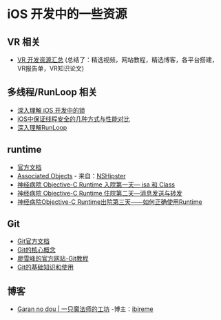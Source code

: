 # iOS 开发中的一些资源

## VR 相关

- [VR 开发资源汇总](https://github.com/GeekLiB/Lee-VR-Source)   (总结了：精选视频，网站教程，精选博客，各平台搭建，VR报告单，VR知识论文)


## 多线程/RunLoop 相关

- [深入理解 iOS 开发中的锁](https://bestswifter.com/ios-lock/?utm_source=tuicool&utm_medium=referral)
- [iOS中保证线程安全的几种方式与性能对比](http://www.jianshu.com/p/ddbe44064ca4)
- [深入理解RunLoop](http://blog.ibireme.com/2015/05/18/runloop/)

## runtime

- [官方文档](https://developer.apple.com/reference/objectivec/1657527-objective_c_runtime?language=objc)
- [Associated Objects](http://nshipster.com/associated-objects/) - 来自：[NSHipster](http://nshipster.com/)
- [神经病院 Objective-C Runtime 入院第一天— isa 和 Class](http://ios.jobbole.com/89209/#comment-90580)
- [神经病院 Objective-C Runtime 住院第二天—消息发送与转发](http://ios.jobbole.com/89386/)
- [神经病院Objective-C Runtime出院第三天——如何正确使用Runtime](http://ios.jobbole.com/89452/)

## Git
- [Git官方文档](https://git-scm.com/book/en/v2)
- [Git的核心概念](https://lufficc.com/blog/the-core-conception-of-git)
- [廖雪峰的官方网站-Git教程](http://www.liaoxuefeng.com/wiki/0013739516305929606dd18361248578c67b8067c8c017b000)
- [Git的基础知识和使用](http://sanyucz.top/2016/03/25/Git-0/)

## 博客

- [Garan no dou | 一只魔法师的工坊](http://blog.ibireme.com/) -博主：[ibireme](https://github.com/ibireme/)


